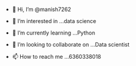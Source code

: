 - 👋 Hi, I’m @manish7262
- 👀 I’m interested in ...data science

- 🌱 I’m currently learning ...Python
- 💞️ I’m looking to collaborate on ...Data scientist
- 📫 How to reach me ...6360338018

<!---
manish7262/manish7262 is a ✨ special ✨ repository because its `README.md` (this file) appears on your GitHub profile.
You can click the Preview link to take a look at your changes.
--->
